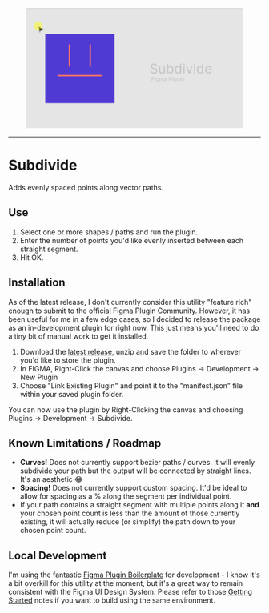 <div align="center">
  <img alt="Subdivide Figma Plugin" src="media/subdivide_githeader.gif" height="240">
</div>

---
# Subdivide
Adds evenly spaced points along vector paths.

## Use
1. Select one or more shapes / paths and run the plugin.
2. Enter the number of points you'd like evenly inserted between each straight segment.
3. Hit OK.

## Installation
As of the latest release, I don't currently consider this utility "feature rich" enough to submit to the official Figma Plugin Community. However, it has been useful for me in a few edge cases, so I decided to release the package as an in-development plugin for right now. This just means you'll need to do a tiny bit of manual work to get it installed.

1. Download the [latest release](https://github.com/robertobrambila/figmasubdivide/releases), unzip and save the folder to wherever you'd like to store the plugin.
2. In FIGMA, Right-Click the canvas and choose Plugins -> Development -> New Plugin
3. Choose "Link Existing Plugin" and point it to the "manifest.json" file within your saved plugin folder.

You can now use the plugin by Right-Clicking the canvas and choosing Plugins -> Development -> Subdivide.

## Known Limitations / Roadmap
- **Curves!** Does not currently support bezier paths / curves. It will evenly subdivide your path but the output will be connected by straight lines. It's an aesthetic 😂
- **Spacing!** Does not currently support custom spacing. It'd be ideal to allow for spacing as a % along the segment per individual point.
- If your path contains a straight segment with multiple points along it **and** your chosen point count is less than the amount of those currently existing, it will actually reduce (or simplify) the path down to your chosen point count.

## Local Development
I'm using the fantastic [Figma Plugin Boilerplate](https://github.com/thomas-lowry/figma-plugin-boilerplate) for development - I know it's a bit overkill for this utility at the moment, but it's a great way to remain consistent with the Figma UI Design System. Please refer to those [Getting Started](https://github.com/thomas-lowry/figma-plugin-boilerplate#getting-started) notes if you want to build using the same environment.
